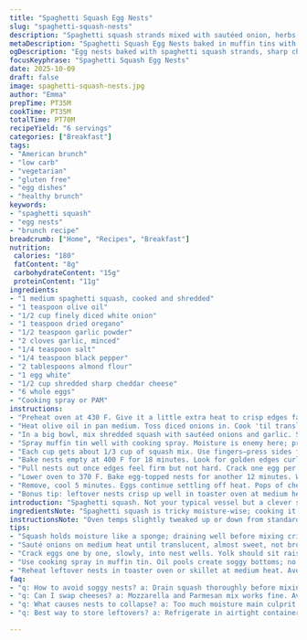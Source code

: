 ```yaml
---
title: "Spaghetti Squash Egg Nests"
slug: "spaghetti-squash-nests"
description: "Spaghetti squash strands mixed with sautéed onion, herbs, and cheese make a nest baked in muffin tins. Eggs cracked gently atop, baked again till whites set, yolks soft. Simple ingredients reworked with flour and egg white for structure. Flavors balance between sweet squash and savory cheese. A veggie-forward brunch with tactile appeal, color, and varying textures from crisp edges to creamy centers."
metaDescription: "Spaghetti Squash Egg Nests baked in muffin tins with onions, herbs, cheddar, almond flour bind. Crisp edges and creamy yolks in each cozy nest."
ogDescription: "Egg nests baked with spaghetti squash strands, sharp cheddar, and herbs. Crispy edges hold silky eggs. Nutty almond flour swap. Watch whites set, yolks jiggle."
focusKeyphrase: "Spaghetti Squash Egg Nests"
date: 2025-10-09
draft: false
image: spaghetti-squash-nests.jpg
author: "Emma"
prepTime: PT35M
cookTime: PT35M
totalTime: PT70M
recipeYield: "6 servings"
categories: ["Breakfast"]
tags:
- "American brunch"
- "low carb"
- "vegetarian"
- "gluten free"
- "egg dishes"
- "healthy brunch"
keywords:
- "spaghetti squash"
- "egg nests"
- "brunch recipe"
breadcrumb: ["Home", "Recipes", "Breakfast"]
nutrition: 
 calories: "180"
 fatContent: "8g"
 carbohydrateContent: "15g"
 proteinContent: "11g"
ingredients:
- "1 medium spaghetti squash, cooked and shredded"
- "1 teaspoon olive oil"
- "1/2 cup finely diced white onion"
- "1 teaspoon dried oregano"
- "1/2 teaspoon garlic powder"
- "2 cloves garlic, minced"
- "1/4 teaspoon salt"
- "1/4 teaspoon black pepper"
- "2 tablespoons almond flour"
- "1 egg white"
- "1/2 cup shredded sharp cheddar cheese"
- "6 whole eggs"
- "Cooking spray or PAM"
instructions:
- "Preheat oven at 430 F. Give it a little extra heat to crisp edges faster while the squash mixture sets."
- "Heat olive oil in pan medium. Toss diced onions in. Cook 'til translucent, about 6 minutes, stirring often. Smell sweetness blooming. Add minced garlic last 2 minutes to avoid burnt bitterness. Set onion mix aside to cool slightly."
- "In a big bowl, mix shredded squash with sautéed onions and garlic. Stir in oregano, garlic powder, salt, pepper. Now add almond flour instead of regular flour for a drier bind and nutty twist. Pour in egg white to bring it all together without extra fat. Finally fold in sharp cheddar for punch."
- "Spray muffin tin well with cooking spray. Moisture is enemy here; prevents nests from sticking while promoting crisp bottoms."
- "Each cup gets about 1/3 cup of squash mix. Use fingers—press sides firmly to build a cozy nest wall. It’s all about structure. Too loose, nests fall apart, too tight, no room for egg to cradle."
- "Bake nests empty at 400 F for 18 minutes. Look for golden edges curling up, not burnt. This step dries nests enough to hold shape once eggs slip in."
- "Pull nests out once edges feel firm but not hard. Crack one egg per nest. Handle gently—yolk should rest undisturbed, whites settling evenly."
- "Lower oven to 370 F. Bake egg-topped nests for another 12 minutes. Whites firm, not rubbery, yolks still a tad runny. Cooking times vary; watch whites turn opaque and firm to touch but jiggle slightly when moving pan."
- "Remove, cool 5 minutes. Eggs continue settling off heat. Pops of cheese melt edges with squash for texture mix. Serve warm, maybe with hot sauce or fresh herbs."
- "Bonus tip: leftover nests crisp up well in toaster oven at medium heat next day. Avoid microwave, gets soggy and floppy."
introduction: "Spaghetti squash. Not your typical vessel but a clever switch from pasta shells. I’ve tinkered, sometimes flops as nests collapsed or eggs broke into gooey mess. Learned to dry the squash mix with almond flour, a sly swap from plain white for nutty flavor and better hold. The slow sauté of onions and garlic transforms raw bitterness into warm sweetness. Most crucial? Firm nests before eggs go in, so the whole keeps shape, edges crisp up, the contrast with tender yolk inside. Give yourself wiggle room on temps and times. Feel the textures. Don’t just guess. The subtle aromas of cheddar melting with herbs, the onion bass note under all that egg richness. Real brunch alchemy happens here. Bonus points: these nests play well reheated if you plan ahead."
ingredientsNote: "Spaghetti squash is tricky moisture-wise; cooking it thoroughly first is key but draining excess water avoids soggy nests. Switched almond flour for white—nutty, lighter, and cuts down on heaviness without changing texture drastically. Use sharp cheddar for enough flavor punch without overpowering mild squash. Egg white binds without grease; whole eggs inside ensure perfect yolk runniness. Olive oil sauté is essential—onions need sweat, not char, or bitterness kills subtle balance. Garlic timing matters—too early and it burns, too late it stays raw. Cooking spray preferred over oil in muffin tins to avoid greasy puddles that ruin crisp bottoms. Fresh herbs or other cheese types can be swapped in depending on what’s on hand. If no cheddar, a mix of mozzarella and Parmesan works. Just avoid watery cheeses."
instructionsNote: "Oven temps slightly tweaked up or down from standard to coax maximum crisp from strands without drying eggs too fast. Start with nests alone to set shape, edges curl and firm as water evaporates; ignoring this leads to collapse when eggs introduced. Crack eggs carefully; yolks should sit raised, whites spread evenly to cook. Watch eggs closely in last 10–12 minutes—once whites turn opaque and firm but not chalky or browned, time’s up. Rest 5 minutes out of oven lets yolks finish gently, nests stabilize, cheese melts further. Fingers pressing nests is not just artistic but practical; tight but not packed too hard or eggs will overflow. Avoid microwave reheating; toaster oven or skillet works for crisp revival. Timing cues—listen for light crackling of edges in oven, smell warming cheese and onion notes, visually see golden rim around nests. Critical not to overload muffin cups or eggs overflow. Hands-on approach beats clocks every time."
tips:
- "Squash holds moisture like a sponge; draining well before mixing critical. Almond flour swaps in for regular flour; keeps nests drier, adds a nutty texture without heaviness. Press edges tight but not packed; allow egg to sit gently. Overpacking means cracking or overflow; too loose nests collapse under eggs weight after baking."
- "Sauté onions on medium heat until translucent, almost sweet, not browned or crisp. Garlic goes last two minutes. Too early garlic burns, turns bitter fast. Watch timing carefully. Smell cues you’re ready to combine. Let cooked mix cool slightly before adding egg white; avoids cooking egg prematurely, keeps mixture pliable."
- "Crack eggs one by one, slowly, into nest wells. Yolk should sit raised, whites spread thin but held inside walls. Oven temps matter here; start nests alone at 400 to firm edges, then lower heat for eggs. Watch whites turn opaque, jiggle lightly to time pulling out; timing off means rubbery or runny too much."
- "Use cooking spray in muffin tin. Oil pools create soggy bottoms; no crisp. Crisp edges signal enough drying out before egg stage. Oven sounds change too; listen for light crackling at edges during baking. Sharp cheddar melts creating slight crust with squash strands; flavor pop without overwhelming mild squash base."
- "Reheat leftover nests in toaster oven or skillet at medium heat. Avoid microwave; makes nests floppy and waterlogged. Crisp returns quickly with dry heat. Leftovers keep well, but texture degrades fast if sealed in humid environment. Prep a batch, store airtight, re-crisp just before serving for best results."
faq:
- "q: How to avoid soggy nests? a: Drain squash thoroughly before mixing. Press nests tight but not too firm. Use almond flour not regular flour to dry mix more. Bake nests empty first to evaporate moisture. Spray muffin tins well but no oil pools—oil puddles trap moisture, no crisp."
- "q: Can I swap cheeses? a: Mozzarella and Parmesan mix works fine. Avoid watery cheeses like fresh mozzarella with high moisture—makes nests soggy. Sharp cheddar gives punch but if not, mix cheeses for flavor balance. Fresh herbs optional. Adjust salt accordingly if swapping salty cheeses."
- "q: What causes nests to collapse? a: Too much moisture main culprit. Insufficient almond flour or weak bind with egg white. Overpacking squash mix makes walls dense and brittle; not enough pressure means loose nests fall apart. Baking nests alone at 400 gives structure—skip this step, nests fail once eggs added."
- "q: Best way to store leftovers? a: Refrigerate in airtight container. Reheat in toaster oven or skillet at medium heat for crisp edges returned. Avoid microwave; makes edges limp, eggs rubbery. Can freeze baked nests but texture suffers. Defrost fully before reheating for best texture. Store max 3 days fresh."

---
```

